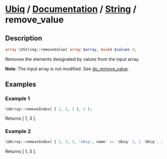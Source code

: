 [Ubiq](https://github.com/Pixel418/Ubiq#readme) / [Documentation](../index.md#readme) / [String](../index.md#array) / remove_value
======


Description
-------- 

```php
array \UString::removeValue( array $array, mixed $values );
```

Removes the elements designated by values from the input array.

**Note**: The input array is not modified. See [do_remove_value](./do_remove_value.md#readme).



Examples
--------

### Example 1

```php
\UArray::removeIndex( [ 1, 2, 3 ], 2 );
```
Returns [ 1, 3 ].

### Example 2

```php
\UArray::removeIndex( [ 1, 2, 3, 'Ubiq', name' => 'Ubiq' ], [ 'Ubiq', 2 ] );
```
Returns [ 1, 3 ].
